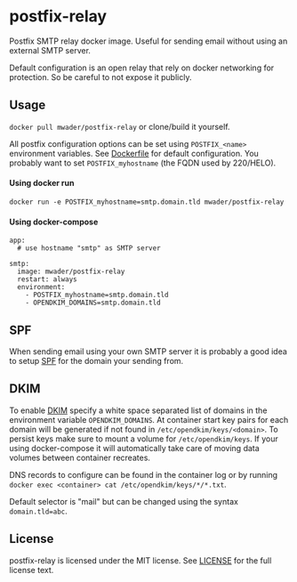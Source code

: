 # postfix-relay
Postfix SMTP relay docker image. Useful for sending email without using an
external SMTP server.

Default configuration is an open relay that rely on docker networking for protection.
So be careful to not expose it publicly.

## Usage
`docker pull mwader/postfix-relay` or clone/build it yourself. 

All postfix configuration options can be set using `POSTFIX_<name>` environment
variables. See [Dockerfile](Dockerfile) for default configuration. You probably
want to set `POSTFIX_myhostname` (the FQDN used by 220/HELO).

#### Using docker run
```
docker run -e POSTFIX_myhostname=smtp.domain.tld mwader/postfix-relay
```

#### Using docker-compose
```
app:
  # use hostname "smtp" as SMTP server

smtp:
  image: mwader/postfix-relay
  restart: always
  environment:
    - POSTFIX_myhostname=smtp.domain.tld
    - OPENDKIM_DOMAINS=smtp.domain.tld
```

## SPF
When sending email using your own SMTP server it is probably a good idea
to setup [SPF](https://en.wikipedia.org/wiki/Sender_Policy_Framework) for the
domain your sending from.

## DKIM
To enable [DKIM](https://en.wikipedia.org/wiki/DomainKeys_Identified_Mail)
specify a white space separated list of domains in the environment variable
`OPENDKIM_DOMAINS`. At container start key pairs for each domain will be
generated if not found in `/etc/opendkim/keys/<domain>`. To persist keys make
sure to mount a volume for `/etc/opendkim/keys`. If your using
docker-compose it will automatically take care of moving data volumes between
container recreates.

DNS records to configure can be found in the container log or by running
`docker exec <container> cat /etc/opendkim/keys/*/*.txt`.

Default selector is "mail" but can be changed using the syntax `domain.tld=abc`.

## License
postfix-relay is licensed under the MIT license. See [LICENSE](LICENSE) for the
full license text.
